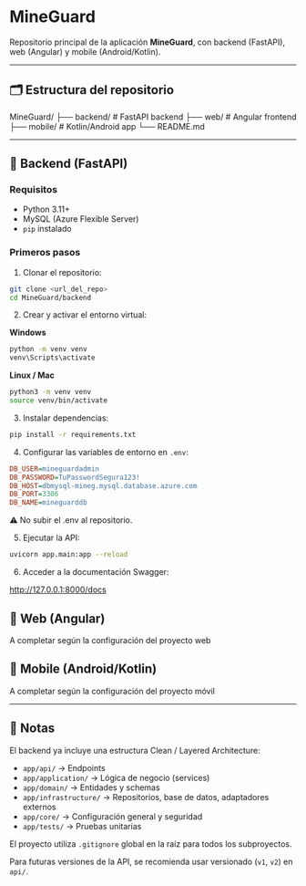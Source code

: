 # MineGuard

Repositorio principal de la aplicación **MineGuard**, con backend (FastAPI), web (Angular) y mobile (Android/Kotlin).

---

## 🗂 Estructura del repositorio

MineGuard/
├── backend/ # FastAPI backend
├── web/ # Angular frontend
├── mobile/ # Kotlin/Android app
└── README.md

---

## 🔹 Backend (FastAPI)

### Requisitos
- Python 3.11+
- MySQL (Azure Flexible Server)
- `pip` instalado

### Primeros pasos

1. Clonar el repositorio:

```bash
git clone <url_del_repo>
cd MineGuard/backend
```

2. Crear y activar el entorno virtual:

**Windows**

```bash
python -m venv venv
venv\Scripts\activate
```

**Linux / Mac**

```bash
python3 -m venv venv
source venv/bin/activate
```

3. Instalar dependencias:

```bash
pip install -r requirements.txt
```

4. Configurar las variables de entorno en `.env`:

```ini
DB_USER=mineguardadmin
DB_PASSWORD=TuPasswordSegura123!
DB_HOST=dbmysql-mineg.mysql.database.azure.com
DB_PORT=3306
DB_NAME=mineguarddb
```
⚠️ No subir el .env al repositorio.

5. Ejecutar la API:

```bash
uvicorn app.main:app --reload
```

6. Acceder a la documentación Swagger:

http://127.0.0.1:8000/docs

## 🔹 Web (Angular)
A completar según la configuración del proyecto web

## 🔹 Mobile (Android/Kotlin)
A completar según la configuración del proyecto móvil

---

## 📝 Notas

El backend ya incluye una estructura Clean / Layered Architecture:

- `app/api/` → Endpoints
- `app/application/` → Lógica de negocio (services)
- `app/domain/` → Entidades y schemas
- `app/infrastructure/` → Repositorios, base de datos, adaptadores externos
- `app/core/` → Configuración general y seguridad
- `app/tests/` → Pruebas unitarias

El proyecto utiliza `.gitignore` global en la raíz para todos los subproyectos.

Para futuras versiones de la API, se recomienda usar versionado (`v1`, `v2`) en `api/`.